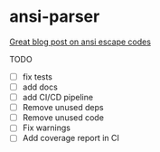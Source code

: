 # ansi-parser

[Great blog post on ansi escape codes](https://tforgione.fr/posts/ansi-escape-codes/)

TODO
- [ ] fix tests
- [ ] add docs
- [ ] add CI/CD pipeline
- [ ] Remove unused deps
- [ ] Remove unused code
- [ ] Fix warnings
- [ ] Add coverage report in CI

